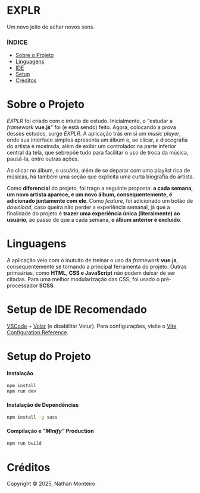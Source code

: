 # EXPLR

Um novo jeito de achar novos sons.

### ÍNDICE

* [Sobre o Projeto](#about)
* [Linguagens](#langs)
* [IDE](#ide)
* [Setup](#setup)
* [Créditos](#credits)

<h1 id="about">Sobre o Projeto</h1>

*EXPLR* foi criado com o intuito de estudo. Inicialmente, o "estudar a _framework_ **vue.js**" foi (e está sendo) feito. Agora, colocando a prova desses estudos, surge _EXPLR_. A aplicação trás em si um _music player_, onde sua interface simples apresenta um álbum e, ao clicar, a discografia do artista é mostrada, além de exibir um controlador na parte inferior central da tela, que sebrepõe tudo para facilitar o uso de troca da música, pausá-la, entre outras ações.

Ao clicar no álbum, o usuário, além de se deparar com uma playlist rica de músicas, há também uma seção que explicita uma curta biografia do artista.

Como **diferencial** do projeto, foi trago a seguinte proposta: **a cada semana, um novo artista aparece, e um novo álbum, consequentemente, é adicionado juntamente com ele**. Como _feature_, foi adicionado um botão de _download_, caso queira não perder a experiência semanal, já que a finalidade do projeto é **trazer uma experiência única (literalmente) ao usuário**, ao passo de que a cada semana, **o álbum anterior é excluído**.


<h1 id="langs">Linguagens</h1>

A aplicação veio com o inutuito de treinar o uso da _framework_ **vue.js**, consequentemente se tornando a principal ferramenta do projeto. Outras primaárias, como **HTML, CSS e JavaScript** não podem deixar de ser citadas. Para uma melhor modularização das CSS, foi usado o pré-processador **SCSS**.


<h1 id="ide">Setup de IDE Recomendado</h1>

[VSCode](https://code.visualstudio.com/) + [Volar](https://marketplace.visualstudio.com/items?itemName=Vue.volar) (e disabilitar Vetur). Para configurações, visite o [Vite Configuration Reference](https://vite.dev/config/).


<h1 id="setup">Setup do Projeto</h1>

#### Instalação

```sh
npm install
npm run dev
```

#### Instalação de Dependências
```sh
npm install -g sass
```

#### Compilação e _"Minify"_  Production

```sh
npm run build
```


<h1 id="credits"> Créditos </h1>

Copyright © 2025, Nathan Monteiro
